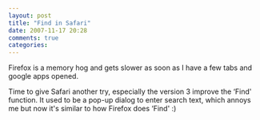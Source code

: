 ```yaml
---
layout: post
title: "Find in Safari"
date: 2007-11-17 20:28
comments: true
categories: 
---
```


<p>Firefox is a memory hog and gets slower as soon as I have a few tabs and google apps opened.</p>

<p>Time to give Safari another try, especially the version 3 improve the &#8216;Find' function. It used to be a pop-up dialog to enter search text, which annoys me but now it's similar to how Firefox does &#8216;Find' :)</p>

